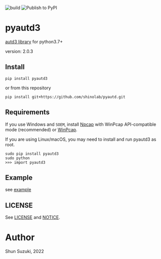 ![build](https://github.com/shinolab/pyautd/workflows/build/badge.svg)
![Publish to PyPI](https://github.com/shinolab/pyautd/workflows/Publish%20to%20PyPI/badge.svg)

# pyautd3

[autd3 library](https://github.com/shinolab/autd3) for python3.7+

version: 2.0.3

## Install

```
pip install pyautd3
```
or from this repository
```
pip install git+https://github.com/shinolab/pyautd.git
```

## Requirements

If you use Windows and `SOEM`, install [Npcap](https://nmap.org/npcap/) with WinPcap API-compatible mode (recommended) or [WinPcap](https://www.winpcap.org/).

If you are using Linux/macOS, you may need to install and run pyautd3 as root. 
```
sudo pip install pyautd3
sudo python
>>> import pyautd3
``` 

## Example

see [example](./example)

## LICENSE

See [LICENSE](./LICENSE) and [NOTICE](./NOTICE).

# Author

Shun Suzuki, 2022
